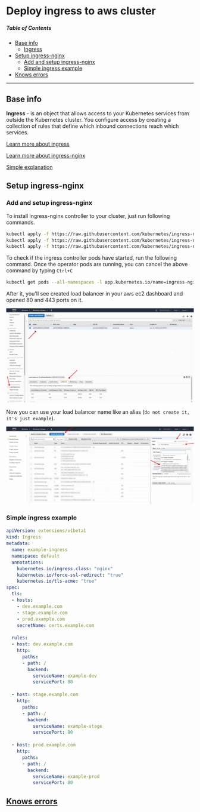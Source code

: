 # Deploy ingress to aws cluster
##### Table of Contents

- [Base info](#base-info)
  - [Ingress](#base-info)
- [Setup ingress-nginx](#setup-ingress-nginx)
  - [Add and setup ingress-nginx](#add-and-setup-ingress-nginx)
  - [Simple ingress example](#simple-ingress-example)
- [Knows errors](#knows-errorskubernetes_known_errorsmd)
 ---

## Base info
**Ingress** - is an object that allows access to your Kubernetes services from outside the Kubernetes cluster. You configure access by creating a collection of rules that define which inbound connections reach which services.

[Learn more about ingress](https://kubernetes.io/docs/concepts/services-networking/ingress/)

[Learn more about ingress-nginx](https://github.com/kubernetes/ingress-nginx)

[Simple explanation](https://matthewpalmer.net/kubernetes-app-developer/articles/kubernetes-ingress-guide-nginx-example.html)

## Setup ingress-nginx
### Add and setup ingress-nginx
To install ingress-nginx controller to your cluster, just run following commands.
```bash
kubectl apply -f https://raw.githubusercontent.com/kubernetes/ingress-nginx/master/deploy/static/mandatory.yaml
kubectl apply -f https://raw.githubusercontent.com/kubernetes/ingress-nginx/master/deploy/static/provider/aws/service-l4.yaml
kubectl apply -f https://raw.githubusercontent.com/kubernetes/ingress-nginx/master/deploy/static/provider/aws/patch-configmap-l4.yaml 
```
To check if the ingress controller pods have started, run the following command.
Once the operator pods are running, you can cancel the above command by typing `Ctrl+C`
```bash
kubectl get pods --all-namespaces -l app.kubernetes.io/name=ingress-nginx --watch
```

After it, you'll see created load balancer in your aws ec2 dashboard and opened 80 and 443 ports on it.

<p align="left">
  <img src="./assets/deploy_ingress_to_aws_cluster/ingress-nginx-aws-load-balancer.png" width=800>
</p>

Now you can use your load balancer name like an alias (`do not create it, it's just example`).

<p align="left">
  <img src="./assets/deploy_ingress_to_aws_cluster/create_k8s_a_record.png" width=800>
</p>

### Simple ingress example
```yaml
apiVersion: extensions/v1beta1
kind: Ingress
metadata:
  name: example-ingress
  namespace: default
  annotations:
    kubernetes.io/ingress.class: "nginx"
    kubernetes.io/force-ssl-redirect: "true"
    kubernetes.io/tls-acme: "true"
spec:
  tls:
  - hosts:
    - dev.example.com
    - stage.example.com
    - prod.example.com
    secretName: certs.example.com

  rules:
  - host: dev.example.com
    http:
      paths:
      - path: /
        backend:
          serviceName: example-dev
          servicePort: 80  

  - host: stage.example.com
    http:
      paths:
      - path: /
        backend:
          serviceName: example-stage
          servicePort: 80

  - host: prod.example.com
    http:
      paths:
      - path: /
        backend:
          serviceName: example-prod
          servicePort: 80
```

## [Knows errors](./kubernetes_known_errors.md)
